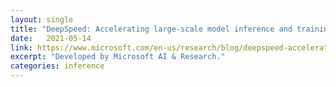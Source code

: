 ```yaml
---
layout: single
title: "DeepSpeed: Accelerating large-scale model inference and training via system optimizations and compression"
date:   2021-05-14
link: https://www.microsoft.com/en-us/research/blog/deepspeed-accelerating-large-scale-model-inference-and-training-via-system-optimizations-and-compression/
excerpt: "Developed by Microsoft AI & Research."
categories: inference
---
```

